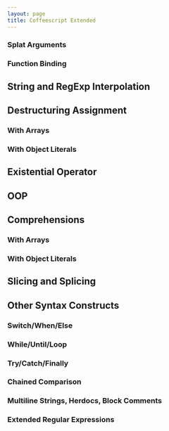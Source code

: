```yaml
---
layout: page
title: Coffeescript Extended
---
```


### Splat Arguments

### Function Binding

## String and RegExp Interpolation

## Destructuring Assignment

### With Arrays

### With Object Literals

## Existential Operator

## OOP

## Comprehensions

### With Arrays

### With Object Literals

## Slicing and Splicing

## Other Syntax Constructs

### Switch/When/Else

### While/Until/Loop

### Try/Catch/Finally

### Chained Comparison

### Multiline Strings, Herdocs, Block Comments

### Extended Regular Expressions
